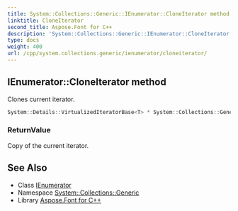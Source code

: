 ```yaml
---
title: System::Collections::Generic::IEnumerator::CloneIterator method
linktitle: CloneIterator
second_title: Aspose.Font for C++
description: 'System::Collections::Generic::IEnumerator::CloneIterator method. Clones current iterator in C++.'
type: docs
weight: 400
url: /cpp/system.collections.generic/ienumerator/cloneiterator/
---
```

## IEnumerator::CloneIterator method


Clones current iterator.

```cpp
System::Details::VirtualizedIteratorBase<T> * System::Collections::Generic::IEnumerator<T>::CloneIterator() const override
```


### ReturnValue

Copy of the current iterator.

## See Also

* Class [IEnumerator](../)
* Namespace [System::Collections::Generic](../../)
* Library [Aspose.Font for C++](../../../)
